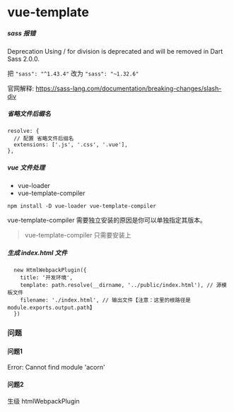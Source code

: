# vue-template

##### sass 报错

Deprecation Using / for division is deprecated and will be removed in Dart Sass 2.0.0.

把 ```"sass": "^1.43.4"``` 改为  ```"sass": "~1.32.6"```

官网解释: https://sass-lang.com/documentation/breaking-changes/slash-div
##### 省略文件后缀名
```
resolve: {
  // 配置 省略文件后缀名
  extensions: ['.js', '.css', '.vue'],  
},
```

##### vue 文件处理

- vue-loader
- vue-template-compiler

```
npm install -D vue-loader vue-template-compiler
```

vue-template-compiler 需要独立安装的原因是你可以单独指定其版本。

> vue-template-compiler 只需要安装上

##### 生成 index.html 文件

```
  new HtmlWebpackPlugin({
    title: '开发环境',
    template: path.resolve(__dirname, '../public/index.html'), // 源模板文件
    filename: './index.html', // 输出文件【注意：这里的根路径是module.exports.output.path】
  })
```

### 问题

#### 问题1

Error: Cannot find module 'acorn'

#### 问题2

生级 htmlWebpackPlugin